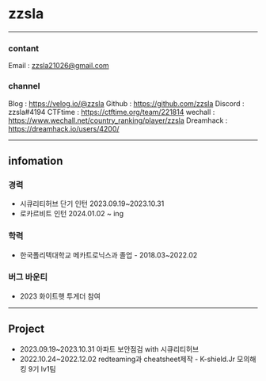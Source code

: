 # zzsla
<hr>

### contant
Email : zzsla21026@gmail.com

### channel
Blog : https://velog.io/@zzsla
Github : https://github.com/zzsla
Discord : zzsla#4194
CTFtime : https://ctftime.org/team/221814
wechall : https://www.wechall.net/country_ranking/player/zzsla
Dreamhack : https://dreamhack.io/users/4200/

<hr>

## infomation

### 경력
+ 시큐리티허브 단기 인턴 2023.09.19~2023.10.31
+ 로카르비트 인턴 2024.01.02 ~ ing

### 학력
+ 한국폴리텍대학교 메카트로닉스과 졸업 - 2018.03~2022.02

### 버그 바운티
+ 2023 화이트햇 투게더 참여
<hr>

## Project
+ 2023.09.19~2023.10.31 아파트 보안점검 with 시큐리티허브
+ 2022.10.24~2022.12.02 redteaming과 cheatsheet제작 - K-shield.Jr 모의해킹 9기 lv1팀